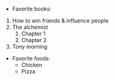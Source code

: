 * Favorite books:
1. How to win friends & influence people
2. The alchemist
   1. Chapter 1
   2. Chapter 2
3. Tony morning

* Favorite foods:
  * Chicken
  * Pizza
